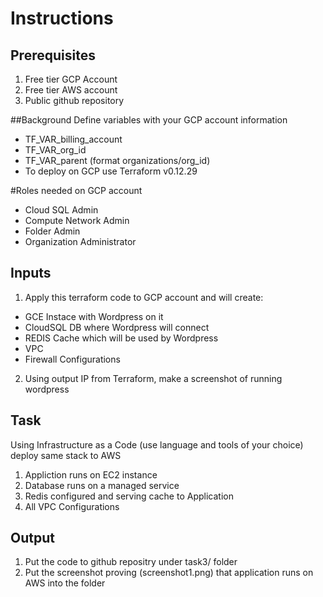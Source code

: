 # Instructions

## Prerequisites
1. Free tier GCP Account
2. Free tier AWS account
2. Public github repository

##Background
Define variables with your GCP account information
* TF_VAR_billing_account
* TF_VAR_org_id
* TF_VAR_parent (format organizations/org_id)
* To deploy on GCP use Terraform v0.12.29

#Roles needed on GCP account
* Cloud SQL Admin
* Compute Network Admin
* Folder Admin
* Organization Administrator


## Inputs
1. Apply this terraform code to GCP account and will create:
* GCE Instace with Wordpress on it
* CloudSQL DB where Wordpress will connect
* REDIS Cache which will be used by Wordpress
* VPC
* Firewall Configurations

2. Using output IP from Terraform, make a screenshot of running wordpress

## Task
Using Infrastructure as a Code (use language and tools of your choice) deploy same stack to AWS

1. Appliction runs on EC2 instance
2. Database runs on a managed service
3. Redis configured and serving cache to Application
4. All VPC Configurations

## Output
1. Put the code to github repositry under task3/ folder
2. Put the screenshot proving (screenshot1.png) that application runs on AWS into the folder 
